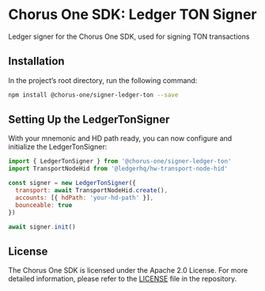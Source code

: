 # Chorus One SDK: Ledger TON Signer

Ledger signer for the Chorus One SDK, used for signing TON transactions

## Installation

In the project’s root directory, run the following command:

```bash
npm install @chorus-one/signer-ledger-ton --save
```

## Setting Up the LedgerTonSigner

With your mnemonic and HD path ready, you can now configure and initialize the LedgerTonSigner:

```javascript
import { LedgerTonSigner } from '@chorus-one/signer-ledger-ton'
import TransportNodeHid from '@ledgerhq/hw-transport-node-hid'

const signer = new LedgerTonSigner({
  transport: await TransportNodeHid.create(),
  accounts: [{ hdPath: 'your-hd-path' }],
  bounceable: true
})

await signer.init()
```

## License

The Chorus One SDK is licensed under the Apache 2.0 License. For more detailed information, please refer to the [LICENSE](./LICENSE) file in the repository.
